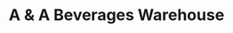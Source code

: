 ---
title: "A & A Beverages Warehouse"
url: /scranton/a-and-a-beverages-warehouse/
shop: alcohol
---